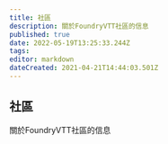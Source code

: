 ```yaml
---
title: 社區
description: 關於FoundryVTT社區的信息
published: true
date: 2022-05-19T13:25:33.244Z
tags: 
editor: markdown
dateCreated: 2021-04-21T14:44:03.501Z
---
```


## 社區

關於FoundryVTT社區的信息
